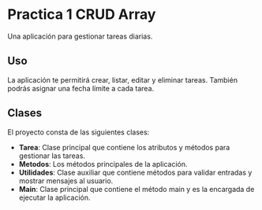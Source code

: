 # Practica 1 CRUD Array

Una aplicación para gestionar tareas diarias.

## Uso

La aplicación te permitirá crear, listar, editar y eliminar tareas. También podrás asignar una fecha límite a cada tarea.

## Clases

El proyecto consta de las siguientes clases:

* **Tarea**: Clase principal que contiene los atributos y métodos para gestionar las tareas.
* **Metodos**: Los métodos principales de la aplicación.
* **Utilidades**: Clase auxiliar que contiene métodos para validar entradas y mostrar mensajes al usuario.
* **Main**: Clase principal que contiene el método main y es la encargada de ejecutar la aplicación.

